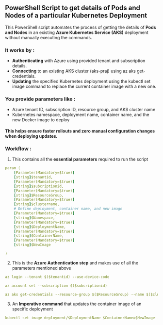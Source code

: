 ## PowerShell Script to get details of Pods and Nodes of a particular Kubernetes Deployment
This PowerShell script automates the process of getting the details of **Pods and Nodes** in an existing **Azure Kubernetes Service (AKS)** deployment without manually executing the commands.
### It works by :
- **Authenticating** with Azure using provided tenant and subscription details.
- **Connecting** to an existing AKS cluster (aks-praj) using az aks get-credentials.
- **Updating** the specified Kubernetes deployment using the kubectl set image command to replace the current container image with a new one.
### You provide parameters like :
- Azure tenant ID, subscription ID, resource group, and AKS cluster name
- Kubernetes namespace, deployment name, container name, and the new Docker image to deploy
#### This helps ensure **faster rollouts and zero manual configuration changes** when deploying updates.
### Workflow :

1. This contains all the **essential parameters** required to run the script
   
```yaml
param (
    [Parameter(Mandatory=$true)]
    [string]$tenantid,
    [Parameter(Mandatory=$true)]
    [string]$subcriptionid,
    [Parameter(Mandatory=$true)]
    [string]$ResourceGroup,
    [Parameter(Mandatory=$true)]
    [string]$clustername,
    # Define deployment, container name, and new image
    [Parameter(Mandatory=$true)]
    [string]$Namespace,
    [Parameter(Mandatory=$true)]
    [string]$DeploymentName,
    [Parameter(Mandatory=$true)]
    [string]$ContainerName,
    [Parameter(Mandatory=$true)]
    [string]$NewImage

)
```
2. This is the **Azure Authentication step** and makes use of all the parameters mentioned above

```yaml
az login --tenant $($tenantid) --use-device-code

az account set --subscription $($subcriptionid)

az aks get-credentials --resource-group $($ResourceGroup) --name $($clustername) --overwrite-existing
```
3. An **Imperative command** that updates the container image of an specific deployment

```yaml
kubectl set image deployment/$DeploymentName $ContainerName=$NewImage -n $Namespace
```
